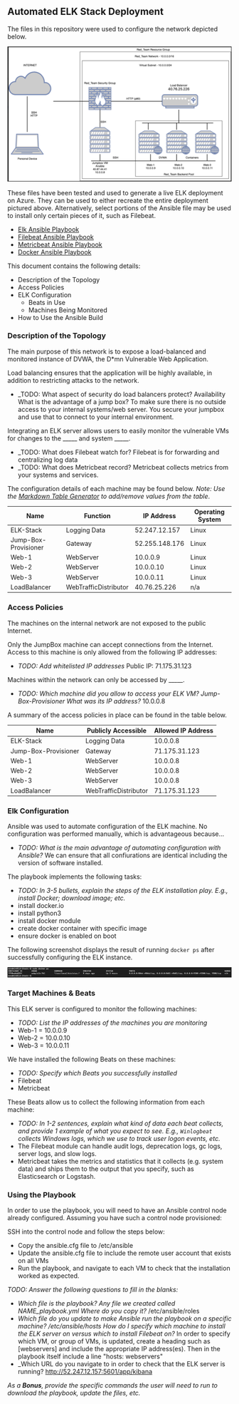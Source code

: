 ## Automated ELK Stack Deployment

The files in this repository were used to configure the network depicted below.

![Azure Network Diagram](Diagrams/AzureNetwork.png)

These files have been tested and used to generate a live ELK deployment on Azure. They can be used to either recreate the entire deployment pictured above. Alternatively, select portions of the Ansible file may be used to install only certain pieces of it, such as Filebeat.

  - [Elk Ansible Playbook](Ansible/elk-playbook.yml)
  - [Filebeat Ansible Playbook](Ansible/filebeat-playbook.yml)
  - [Metricbeat Ansible Playbook](Ansible/metricbeat-playbook.yml)
  - [Docker Ansible Playbook](Ansible/my-playbook.yml)

This document contains the following details:
- Description of the Topology
- Access Policies
- ELK Configuration
  - Beats in Use
  - Machines Being Monitored
- How to Use the Ansible Build


### Description of the Topology

The main purpose of this network is to expose a load-balanced and monitored instance of DVWA, the D*mn Vulnerable Web Application.

Load balancing ensures that the application will be highly available, in addition to restricting attacks to the network.
- _TODO: What aspect of security do load balancers protect? Availability  What is the advantage of a jump box? To make sure there is no outside access to your internal systems/web server. You secure your jumpbox and use that to connect to your internal environment.

Integrating an ELK server allows users to easily monitor the vulnerable VMs for changes to the _____ and system _____.
- _TODO: What does Filebeat watch for? Filebeat is for forwarding and centralizing log data
- _TODO: What does Metricbeat record? Metricbeat collects metrics from your systems and services.

The configuration details of each machine may be found below.
_Note: Use the [Markdown Table Generator](http://www.tablesgenerator.com/markdown_tables) to add/remove values from the table_.

| Name                 | Function              | IP Address     | Operating System |
|----------------------|-----------------------|----------------|------------------|
| ELK-Stack            | Logging Data          | 52.247.12.157  | Linux            |
| Jump-Box-Provisioner | Gateway               | 52.255.148.176 | Linux            |
| Web-1                | WebServer             | 10.0.0.9       | Linux            |
| Web-2                | WebServer             | 10.0.0.10      | Linux            |
| Web-3                | WebServer             | 10.0.0.11      | Linux            |
| LoadBalancer         | WebTrafficDistributor | 40.76.25.226   | n/a              |

### Access Policies

The machines on the internal network are not exposed to the public Internet. 

Only the JumpBox machine can accept connections from the Internet. Access to this machine is only allowed from the following IP addresses:
- _TODO: Add whitelisted IP addresses_ Public IP: 71.175.31.123

Machines within the network can only be accessed by _____.
- _TODO: Which machine did you allow to access your ELK VM? Jump-Box-Provisioner What was its IP address?_ 10.0.0.8

A summary of the access policies in place can be found in the table below.

| Name                 | Publicly Accessible   | Allowed IP Address |
|----------------------|-----------------------|--------------------|
| ELK-Stack            | Logging Data          | 10.0.0.8           |
| Jump-Box-Provisioner | Gateway               | 71.175.31.123      |
| Web-1                | WebServer             | 10.0.0.8           |
| Web-2                | WebServer             | 10.0.0.8           |
| Web-3                | WebServer             | 10.0.0.8           |
| LoadBalancer         | WebTrafficDistributor | 71.175.31.123      |

### Elk Configuration

Ansible was used to automate configuration of the ELK machine. No configuration was performed manually, which is advantageous because...
- _TODO: What is the main advantage of automating configuration with Ansible?_ We can ensure that all confiurations are identical including the version of software installed.

The playbook implements the following tasks:
- _TODO: In 3-5 bullets, explain the steps of the ELK installation play. E.g., install Docker; download image; etc._
- install docker.io
- install python3
- install docker module
- create docker container with specific image
- ensure docker is enabled on boot

The following screenshot displays the result of running `docker ps` after successfully configuring the ELK instance.

![Image for docker ps on ELK VM](Images/elk_docker_ps.png)

### Target Machines & Beats
This ELK server is configured to monitor the following machines:
- _TODO: List the IP addresses of the machines you are monitoring_
- Web-1 = 10.0.0.9
- Web-2 = 10.0.0.10
- Web-3 = 10.0.0.11

We have installed the following Beats on these machines:
- _TODO: Specify which Beats you successfully installed_
- Filebeat
- Metricbeat

These Beats allow us to collect the following information from each machine:
- _TODO: In 1-2 sentences, explain what kind of data each beat collects, and provide 1 example of what you expect to see. E.g., `Winlogbeat` collects Windows logs, which we use to track user logon events, etc._
- The Filebeat module can handle audit logs, deprecation logs, gc logs, server logs, and slow logs.
- Metricbeat takes the metrics and statistics that it collects (e.g. system data) and ships them to the output that you specify, such as Elasticsearch or Logstash.

### Using the Playbook
In order to use the playbook, you will need to have an Ansible control node already configured. Assuming you have such a control node provisioned: 

SSH into the control node and follow the steps below:
- Copy the ansible.cfg file to /etc/ansible
- Update the ansible.cfg file to include the remote user account that exists on all VMs
- Run the playbook, and navigate to each VM to check that the installation worked as expected.

_TODO: Answer the following questions to fill in the blanks:_
- _Which file is the playbook? Any file we created called NAME_playbook.yml Where do you copy it?_ /etc/ansible/roles
- _Which file do you update to make Ansible run the playbook on a specific machine? /etc/ansible/hosts  How do I specify which machine to install the ELK server on versus which to install Filebeat on?_ In order to specify which VM, or group of VMs, is updated, create a heading such as [webservers] and include the appropriate IP address(es). Then in the playbook itself include a line "hosts: webservers"
- _Which URL do you navigate to in order to check that the ELK server is running?  http://52.247.12.157:5601/app/kibana

_As a **Bonus**, provide the specific commands the user will need to run to download the playbook, update the files, etc._